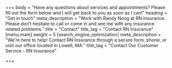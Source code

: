 +++
body = "Have any questions about services and appointments? Please fill out the form below and I will get back to you as soon as I can!"
heading = "Get in touch"
meta_description = "Work with Randy Nong at RN Insurance. Please don’t hesitate to call or come in and see me with any insurance related problems."
title = "Contact"
title_tag = "Contact RN Insurance"
[menu.main]
weight = 5
[search_engine_optimization]
meta_description = "We're here to help! Contact RN Insurance through a secure form, phone, or visit our office located in Lowell, MA."
title_tag = "Contact Our Customer Service - RN Insurance"

+++
